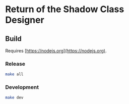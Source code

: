 # Return of the Shadow Class Designer

## Build

Requires [https://nodejs.org](https://nodejs.org).

### Release

```bash
make all
```

### Development

```bash
make dev
```
